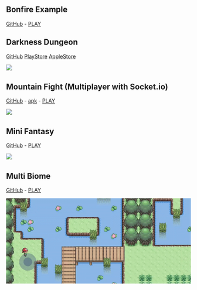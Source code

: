 ## Bonfire Example
[GitHub](https://github.com/RafaelBarbosatec/bonfire/tree/master/example)    -   [PLAY](https://bonfire-engine.github.io/examples/bonfire/)

## Darkness Dungeon
[GitHub](https://github.com/RafaelBarbosatec/darkness_dungeon) [PlayStore](https://play.google.com/store/apps/details?id=com.rafaelbarbosatec.darkness_dungeon) [AppleStore](https://apps.apple.com/us/app/darkness-dungeon/id1506675248)

![](_media/example_darkness.gif)

## Mountain Fight (Multiplayer with Socket.io)
[GitHub](https://github.com/RafaelBarbosatec/mountain_fight)   -   [apk](https://bonfire-engine.github.io/apk/mountain.apk)   -   [PLAY](https://bonfire-engine.github.io/examples/mountain_fight/)

![](_media/example_fight.gif)

## Mini Fantasy
[GitHub](https://github.com/RafaelBarbosatec/mini_fantasy)   -   [PLAY](https://bonfire-engine.github.io/examples/mini_fantasy/)

![](_media/example_mini_fantasy.gif)

## Multi Biome
[GitHub](https://github.com/RafaelBarbosatec/multi-biome)   -   [PLAY](https://bonfire-engine.github.io/examples/multi_biome/)

![](_media/example_multi_biome.gif)

